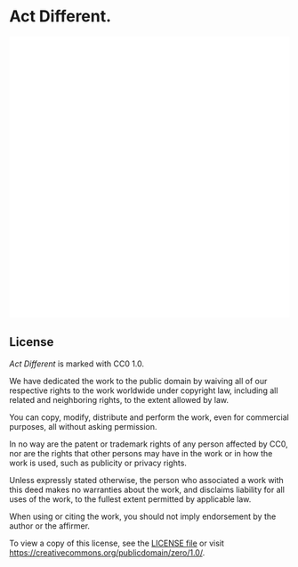 # Act Different.

<img src="heart.svg"/>

## License

_Act Different_ is marked with CC0 1.0.

We have dedicated the work to the public domain by waiving all of our
respective rights to the work worldwide under copyright law, including
all related and neighboring rights, to the extent allowed by law.

You can copy, modify, distribute and perform the work, even for
commercial purposes, all without asking permission.

In no way are the patent or trademark rights of any person affected by
CC0, nor are the rights that other persons may have in the work or in
how the work is used, such as publicity or privacy rights.

Unless expressly stated otherwise, the person who associated a work
with this deed makes no warranties about the work, and disclaims
liability for all uses of the work, to the fullest extent permitted by
applicable law.

When using or citing the work, you should not imply endorsement by the
author or the affirmer.

To view a copy of this license, see the [LICENSE file](./LICENSE) or
visit <https://creativecommons.org/publicdomain/zero/1.0/>.
